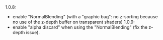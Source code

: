 1.0.8:
- enable "NormalBlending" (with a "graphic bug": no z-sorting because no use of 
  the z-depth buffer on transparent shaders)
1.0.9: 
- enable "alpha discard" when using the "NormalBlending" (fix the z-depth issue).
